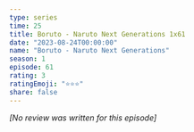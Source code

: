 ```yaml
---
type: series
time: 25
title: Boruto - Naruto Next Generations 1x61
date: "2023-08-24T00:00:00"
name: "Boruto - Naruto Next Generations"
season: 1
episode: 61
rating: 3
ratingEmoji: "⭐️⭐️⭐️"
share: false
---
```


_[No review was written for this episode]_
